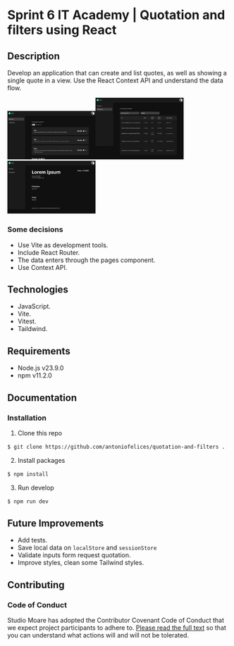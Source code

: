 # Sprint 6 IT Academy | Quotation and filters using React

## Description

Develop an application that can create and list quotes, as well as showing a single quote in a view. Use the React Context API and understand the data flow.

<img src="src/assets/images/preview-01.webp" alt="Preview" width="200"/><img src="src/assets/images/preview-02.webp" alt="Preview" width="200"/><img src="src/assets/images/preview-03.webp" alt="Preview" width="200"/>

### Some decisions

-   Use Vite as development tools.
-   Include React Router.
-   The data enters through the pages component.
-   Use Context API.

## Technologies

-   JavaScript.
-   Vite.
-   Vitest.
-   Taildwind.

## Requirements

-   Node.js v23.9.0
-   npm v11.2.0

## Documentation

### Installation

1. Clone this repo

```bash
$ git clone https://github.com/antoniofelices/quotation-and-filters .
```

2. Install packages

```bash
$ npm install
```

3. Run develop

```bash
$ npm run dev
```

## Future Improvements

-   Add tests.
-   Save local data on `localStore` and `sessionStore`
-   Validate inputs form request quotation.
-   Improve styles, clean some Tailwind styles.

## Contributing

### Code of Conduct

Studio Moare has adopted the Contributor Covenant Code of Conduct that we expect project participants to adhere to. [Please read the full text](https://www.contributor-covenant.org/version/2/1/code_of_conduct/code_of_conduct.md) so that you can understand what actions will and will not be tolerated.
